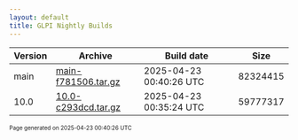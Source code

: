 ```yaml
---
layout: default
title: GLPI Nightly Builds
---
```


Version|Archive|Build date|Size
---|---|---|---
main|[main-f781506.tar.gz](main-f781506.tar.gz)|2025-04-23 00:40:26 UTC|82324415
10.0|[10.0-c293dcd.tar.gz](10.0-c293dcd.tar.gz)|2025-04-23 00:35:24 UTC|59777317

<font size="1">Page generated on 2025-04-23 00:40:26 UTC</font>
